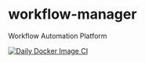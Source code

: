 # workflow-manager
Workflow Automation Platform

[![Daily Docker Image CI](https://github.com/coredgeio/workflow-manager/actions/workflows/docker-image.yml/badge.svg)](https://github.com/coredgeio/workflow-manager/actions/workflows/docker-image.yml)
